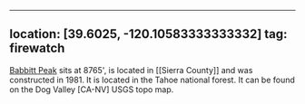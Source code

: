 
---
location: [39.6025, -120.10583333333332]
tag: firewatch
---

[Babbitt Peak](http://www.peakbagging.com/CALookoutPhotos/BabbittPeak.html) sits at 8765', is located in [[Sierra County]] and was constructed in 1981. It is located in the Tahoe national forest. It can be found on the Dog Valley [CA-NV] USGS topo map.
